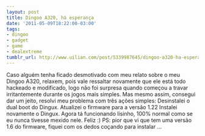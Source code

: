 ```yaml
---
layout: post
title: Dingoo A320, há esperança
date: '2011-05-09T18:22:00-03:00'
tags:
- dingoo
- gadget
- game
- dealextreme
tumblr_url: http://www.uilian.com/post/5339987645/dingoo-a320-ha-esperanca
---
```

Caso alguém tenha ficado desmotivado com meu relato sobre o meu Dingoo A320, relaxem, pois vale ressaltar novamente que ele está todo hackeado e modificado, logo não foi surpresa quando começou a travar irritantemente durante os jogos mais simples.
Mas mesmo assim, consegui dar um jeito, resolvi meu problema com três ações simples:
Desinstalei o dual boot do Dingux.
Atualizei o firmware para a versão 1.22
Instalei novamente o Dingux.
Agora tá funcionando lisinho, 100% normal como se eu nunca tivesse mexido nele.
Feliz :)
PS: pior que vi que tem uma versão 1.6 do firmware, fiquei com os dedos coçando para instalar …
